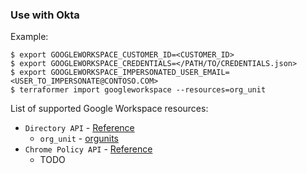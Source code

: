 ### Use with Okta

Example:

```
$ export GOOGLEWORKSPACE_CUSTOMER_ID=<CUSTOMER_ID>
$ export GOOGLEWORKSPACE_CREDENTIALS=</PATH/TO/CREDENTIALS.json>
$ export GOOGLEWORKSPACE_IMPERSONATED_USER_EMAIL=<USER_TO_IMPERSONATE@CONTOSO.COM>
$ terraformer import googleworkspace --resources=org_unit
```

List of supported Google Workspace resources:

* `Directory API` - [Reference](https://developers.google.com/admin-sdk/directory/reference/rest)
     * `org_unit` - [orgunits](https://developers.google.com/admin-sdk/directory/reference/rest/v1/orgunits)
* `Chrome Policy API` - [Reference](https://developers.google.com/chrome/policy/reference/rest)
     * TODO
